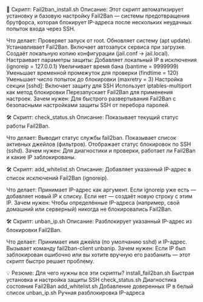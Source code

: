 🧰 Скрипт: Fail2ban_install.sh
Описание:
Этот скрипт автоматизирует установку и базовую настройку Fail2Ban — системы предотвращения брутфорса, которая блокирует IP-адреса после нескольких неудачных попыток входа через SSH.

Что делает:
Проверяет запуск от root.
Обновляет систему (apt update).
Устанавливает Fail2Ban.
Включает автозапуск сервиса при загрузке.
Создаёт локальную копию конфигурации (jail.conf → jail.local).
Настраивает параметры защиты:
Добавляет локальный IP в исключения (ignoreip = 127.0.0.1)
Увеличивает время бана (bantime = 9999999)
Уменьшает временной промежуток для проверки (findtime = 120)
Уменьшает число попыток до блокировки (maxretry = 3)
Настройка секции [sshd]:
Включает защиту для SSH
Использует iptables-multiport как метод блокировки
Перезапускает Fail2Ban для применения настроек.
Зачем нужен:
Для быстрого развертывания Fail2Ban с безопасными настройками защиты SSH от перебора паролей.

🛠 Скрипт: check_status.sh
Описание:
Показывает текущий статус работы Fail2Ban.

Что делает:
Выводит статус службы fail2ban.
Показывает список активных джейлов (фильтров).
Отображает статус блокировок по SSH (sshd).
Зачем нужен:
Для диагностики и проверки, работает ли Fail2Ban и какие IP заблокированы.

🛠 Скрипт: add_whitelist.sh
Описание:
Добавляет указанный IP-адрес в список исключений Fail2Ban (ignoreip).

Что делает:
Принимает IP-адрес как аргумент.
Если ignoreip уже есть — добавляет новый IP к списку.
Если нет — создаёт новую строку с этим IP.
Зачем нужен:
Чтобы определённые IP-адреса (например, свой домашний или серверный) никогда не блокировались Fail2Ban.

🛠 Скрипт: unban_ip.sh
Описание:
Разблокирует указанный IP-адрес из блокировки Fail2Ban.

Что делает:
Принимает имя джейла (по умолчанию sshd) и IP-адрес.
Вызывает команду fail2ban-client unbanip.
Зачем нужен:
Если IP был заблокирован ошибочно или вы хотите вручную его разбанить — этот скрипт быстро решает проблему.

💡 Резюме: Для чего нужны все эти скрипты?
install_fail2ban.sh
Быстрая установка и настройка защиты SSH
check_status.sh
Диагностика состояния Fail2Ban
add_whitelist.sh
Добавление доверенных IP в белый список
unban_ip.sh
Ручная разблокировка IP-адреса
